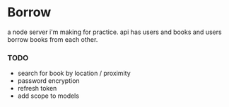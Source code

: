 # Borrow
a node server i'm making for practice. api has users and books and users borrow books from each other.

### TODO
- search for book by location / proximity
- password encryption
- refresh token
- add scope to models
